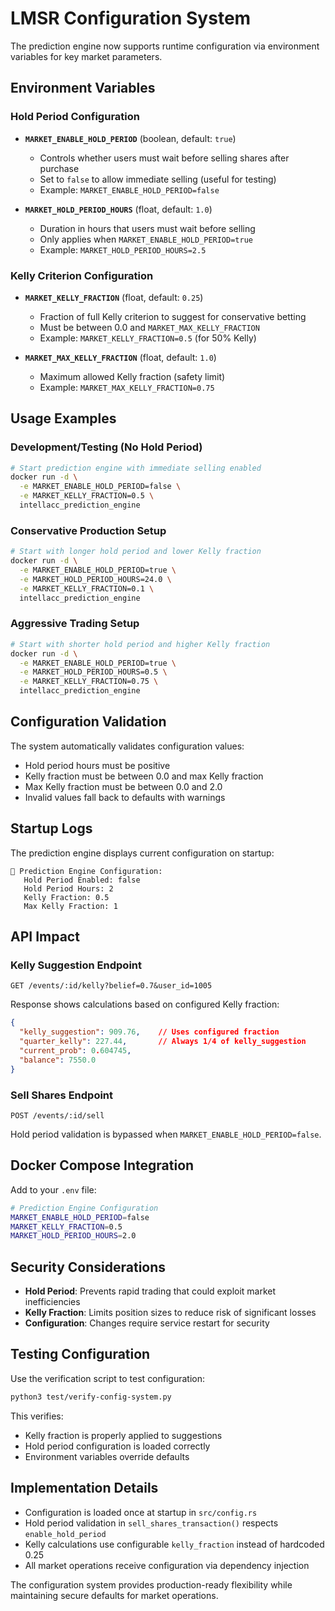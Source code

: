 # LMSR Configuration System

The prediction engine now supports runtime configuration via environment variables for key market parameters.

## Environment Variables

### Hold Period Configuration

- **`MARKET_ENABLE_HOLD_PERIOD`** (boolean, default: `true`)
  - Controls whether users must wait before selling shares after purchase
  - Set to `false` to allow immediate selling (useful for testing)
  - Example: `MARKET_ENABLE_HOLD_PERIOD=false`

- **`MARKET_HOLD_PERIOD_HOURS`** (float, default: `1.0`)
  - Duration in hours that users must wait before selling
  - Only applies when `MARKET_ENABLE_HOLD_PERIOD=true`
  - Example: `MARKET_HOLD_PERIOD_HOURS=2.5`

### Kelly Criterion Configuration

- **`MARKET_KELLY_FRACTION`** (float, default: `0.25`)
  - Fraction of full Kelly criterion to suggest for conservative betting
  - Must be between 0.0 and `MARKET_MAX_KELLY_FRACTION`
  - Example: `MARKET_KELLY_FRACTION=0.5` (for 50% Kelly)

- **`MARKET_MAX_KELLY_FRACTION`** (float, default: `1.0`)
  - Maximum allowed Kelly fraction (safety limit)
  - Example: `MARKET_MAX_KELLY_FRACTION=0.75`

## Usage Examples

### Development/Testing (No Hold Period)
```bash
# Start prediction engine with immediate selling enabled
docker run -d \
  -e MARKET_ENABLE_HOLD_PERIOD=false \
  -e MARKET_KELLY_FRACTION=0.5 \
  intellacc_prediction_engine
```

### Conservative Production Setup
```bash
# Start with longer hold period and lower Kelly fraction
docker run -d \
  -e MARKET_ENABLE_HOLD_PERIOD=true \
  -e MARKET_HOLD_PERIOD_HOURS=24.0 \
  -e MARKET_KELLY_FRACTION=0.1 \
  intellacc_prediction_engine
```

### Aggressive Trading Setup
```bash
# Start with shorter hold period and higher Kelly fraction
docker run -d \
  -e MARKET_ENABLE_HOLD_PERIOD=true \
  -e MARKET_HOLD_PERIOD_HOURS=0.5 \
  -e MARKET_KELLY_FRACTION=0.75 \
  intellacc_prediction_engine
```

## Configuration Validation

The system automatically validates configuration values:

- Hold period hours must be positive
- Kelly fraction must be between 0.0 and max Kelly fraction
- Max Kelly fraction must be between 0.0 and 2.0
- Invalid values fall back to defaults with warnings

## Startup Logs

The prediction engine displays current configuration on startup:

```
🔧 Prediction Engine Configuration:
   Hold Period Enabled: false
   Hold Period Hours: 2
   Kelly Fraction: 0.5
   Max Kelly Fraction: 1
```

## API Impact

### Kelly Suggestion Endpoint
```
GET /events/:id/kelly?belief=0.7&user_id=1005
```

Response shows calculations based on configured Kelly fraction:
```json
{
  "kelly_suggestion": 909.76,    // Uses configured fraction
  "quarter_kelly": 227.44,       // Always 1/4 of kelly_suggestion
  "current_prob": 0.604745,
  "balance": 7550.0
}
```

### Sell Shares Endpoint
```
POST /events/:id/sell
```

Hold period validation is bypassed when `MARKET_ENABLE_HOLD_PERIOD=false`.

## Docker Compose Integration

Add to your `.env` file:
```bash
# Prediction Engine Configuration
MARKET_ENABLE_HOLD_PERIOD=false
MARKET_KELLY_FRACTION=0.5
MARKET_HOLD_PERIOD_HOURS=2.0
```

## Security Considerations

- **Hold Period**: Prevents rapid trading that could exploit market inefficiencies
- **Kelly Fraction**: Limits position sizes to reduce risk of significant losses
- **Configuration**: Changes require service restart for security

## Testing Configuration

Use the verification script to test configuration:
```bash
python3 test/verify-config-system.py
```

This verifies:
- Kelly fraction is properly applied to suggestions
- Hold period configuration is loaded correctly
- Environment variables override defaults

## Implementation Details

- Configuration is loaded once at startup in `src/config.rs`
- Hold period validation in `sell_shares_transaction()` respects `enable_hold_period`
- Kelly calculations use configurable `kelly_fraction` instead of hardcoded 0.25
- All market operations receive configuration via dependency injection

The configuration system provides production-ready flexibility while maintaining secure defaults for market operations.